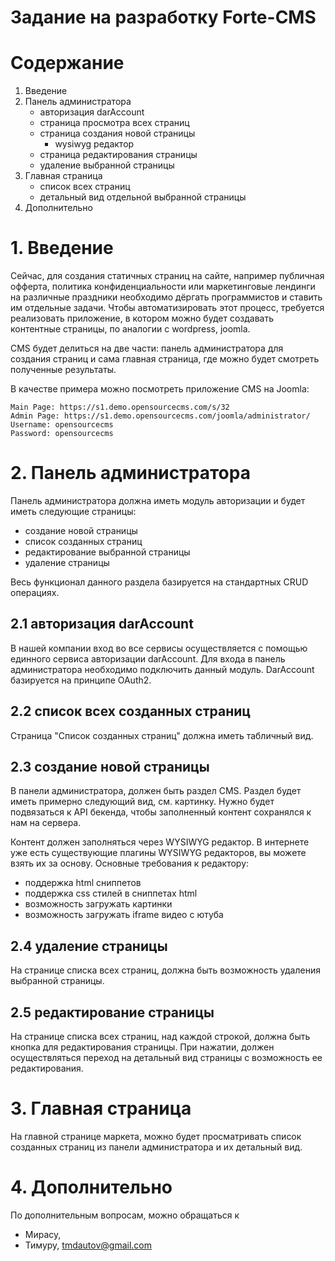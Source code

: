 # Задание на разработку Forte-CMS

# Содержание
1. Введение
2. Панель администратора
   - авторизация darAccount
   - страница просмотра всех страниц
   - страница создания новой страницы
     - wysiwyg редактор
   - страница редактирования страницы
   - удаление выбранной страницы
3. Главная страница
   - список всех страниц
   - детальный вид отдельной выбранной страницы
4. Дополнительно
   
# 1. Введение

Сейчас, для создания статичных страниц на сайте, например публичная офферта, политика конфиденциальности или маркетинговые лендинги на различные праздники необходимо дёргать программистов и ставить им отдельные задачи. Чтобы автоматизировать этот процесс, требуется реализовать приложение, в котором можно будет создавать контентные страницы, по аналогии с wordpress, joomla. 

CMS будет делиться на две части: панель администратора для создания страниц и сама главная страница, где можно будет смотреть полученные результаты.

В качестве примера можно посмотреть приложение CMS на Joomla:
```
Main Page: https://s1.demo.opensourcecms.com/s/32
Admin Page: https://s1.demo.opensourcecms.com/joomla/administrator/
Username: opensourcecms
Password: opensourcecms
```

# 2. Панель администратора 
Панель администратора должна иметь модуль авторизации и будет иметь следующие страницы: 
- создание новой страницы
- список созданных страниц
- редактирование выбранной страницы
- удаление страницы

Весь функционал данного раздела базируется на стандартных CRUD операциях.

## 2.1 авторизация darAccount
В нашей компании вход во все сервисы осуществляется с помощью единного сервиса авторизации darAccount. Для входа в панель администратора необходимо подключить данный модуль. DarAccount базируется на принципе OAuth2. 


## 2.2 cписок всех созданных страниц
Страница "Список созданных страниц" должна иметь табличный вид. 


## 2.3 cоздание новой страницы

В панели администратора, должен быть раздел CMS. Раздел будет иметь примерно следующий вид, см. картинку. Нужно будет подвязаться к API бекенда, чтобы заполненный контент сохранялся к нам на сервера. 

Контент должен заполняться через WYSIWYG редактор. В интернете уже есть существующие плагины WYSIWYG редакторов, вы можете взять их за основу. Основные требования к редактору:
- поддержка html сниппетов
- поддержка css стилей в сниппетах html
- возможность загружать картинки
- возможность загружать iframe видео с ютуба


## 2.4 удаление страницы

На странице списка всех страниц, должна быть возможность удаления выбранной страницы.


## 2.5 редактирование страницы

На странице списка всех страниц, над каждой строкой, должна быть кнопка для редактирования страницы. При нажатии, должен осуществляться переход на детальный вид страницы с возможность ее редактирования. 

# 3. Главная страница
На главной странице маркета, можно будет просматривать список созданных страниц из панели администратора и их детальный вид.


# 4. Дополнительно

По дополнительным вопросам, можно обращаться к
- Мирасу, 
- Тимуру, tmdautov@gmail.com
